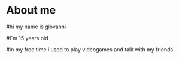 
# About me 
#hi my name is giovanni

#I´m 15 years old 

#in my free time i used to play videogames and talk with my friends
